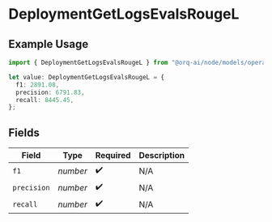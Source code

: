 # DeploymentGetLogsEvalsRougeL

## Example Usage

```typescript
import { DeploymentGetLogsEvalsRougeL } from "@orq-ai/node/models/operations";

let value: DeploymentGetLogsEvalsRougeL = {
  f1: 2891.08,
  precision: 6791.83,
  recall: 8445.45,
};
```

## Fields

| Field              | Type               | Required           | Description        |
| ------------------ | ------------------ | ------------------ | ------------------ |
| `f1`               | *number*           | :heavy_check_mark: | N/A                |
| `precision`        | *number*           | :heavy_check_mark: | N/A                |
| `recall`           | *number*           | :heavy_check_mark: | N/A                |